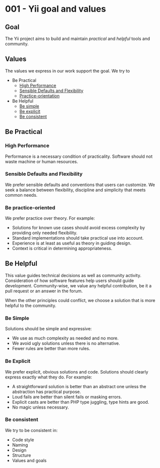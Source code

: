 # 001 - Yii goal and values

## Goal

The Yii project aims to build and maintain _practical_ and _helpful_ tools and community.

## Values

The values we express in our work support the goal. We try to

- Be Practical
    - [High Performance](#high-performance)
    - [Sensible Defaults and Flexibility](#sensible-defaults-and-flexibility)
    - [Practice-orientation](#practice-orientation)
- Be Helpful
    - [Be simple](#simplicity)
    - [Be explicit](#explicitness)
    - [Be consistent](#consistency)
    
## Be Practical

### High Performance

Performance is a necessary condition of practicality. Software should not waste machine or human resources.

### Sensible Defaults and Flexibility

We prefer sensible defaults and conventions that users can customize. We seek a balance between flexibility, discipline and simplicity that meets common needs.

### Be practice-oriented

We prefer practice over theory. For example:

- Solutions for known use cases should avoid excess complexity by providing only needed flexibility.
- Standard implementations should take practical use into account.
- Experience is at least as useful as theory in guiding design.
- Context is critical in determining appropriateness.

## Be Helpful

This value guides technical decisions as well as community activity. Consideration of how software features help users should guide development. Community-wise, we value any helpful contribution, be it a
pull request or an answer in the forum.

When the other principles could conflict, we choose a solution that is more helpful to the community.

### Be Simple

Solutions should be simple and expressive:

- We use as much complexity as needed and no more.
- We avoid ugly solutions unless there is no alternative.
- Fewer rules are better than more rules.

### Be Explicit

We prefer explicit, obvious solutions and code. Solutions should clearly express exactly what they do. For example:

- A straightforward solution is better than an abstract one unless the abstraction has practical purpose.
- Loud fails are better than silent fails or masking errors.
- Explicit casts are better than PHP type juggling, type hints are good.
- No magic unless necessary.

### Be consistent

We try to be consistent in:

- Code style
- Naming
- Design
- Structure
- Values and goals
